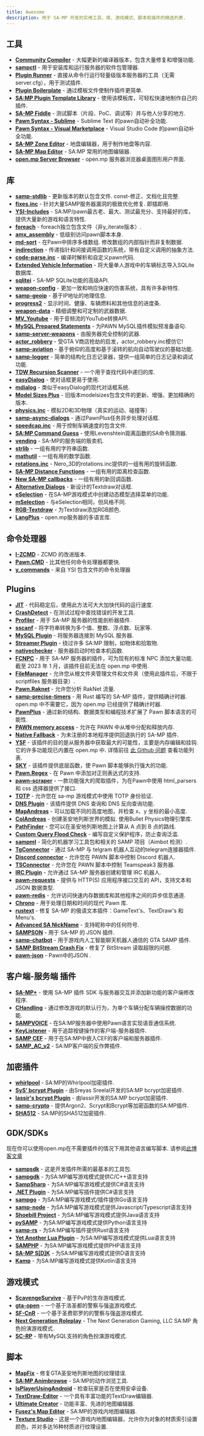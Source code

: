 ```yaml
---
title: Awesome
description: 用于 SA-MP 开发的实用工具、库、游戏模式、脚本和插件的精选列表.
---
```


## 工具

- **[Community Compiler](https://github.com/pawn-lang/compiler)** - 大幅更新的编译器版本，包含大量修复和增强功能.
- **[sampctl](https://github.com/Southclaws/sampctl)** - 用于安装库和运行服务器的软件包管理器.
- **[Plugin Runner](https://github.com/Zeex/samp-plugin-runner)** - 直接从命令行运行轻量级版本服务器的工具（无需 server.cfg），用于测试插件.
- **[Plugin Boilerplate](https://github.com/Southclaws/samp-plugin-boilerplate)** - 通过模板文件使制作插件更简单.
- **[SA:MP Plugin Template Library](https://github.com/katursis/samp-ptl)** - 使用该模板库，可轻松快速地制作自己的插件.
- **[SA-MP Fiddle](https://fiddle.sa-mp.dev)** - 测试脚本（片段、PoC、调试等）并与他人分享的地方.
- **[Pawn Syntax - Sublime](https://packagecontrol.io/packages/Pawn%20syntax)** - Sublime Text 的pawn自动补全功能.
- **[Pawn Syntax - Visual Marketplace](https://marketplace.visualstudio.com/items?itemName=southclaws.vscode-pawn)** - Visual Studio Code 的pawn自动补全功能.
- **[SA-MP Zone Editor](https://bitbucket.org/Grimrandomer/samp-zone-editor/downloads)** - 地盘编辑器，用于制作地盘等内容.
- **[SA-MP Map Editor](https://github.com/openmultiplayer/archive/raw/master/tools/Map%20Editor.zip)** - SA:MP 常用的地图编辑器.
- **[open.mp Server Browser](https://github.com/adib-yg/openmp-server-browser)** - open.mp 服务器浏览器桌面图形用户界面.

## 库

- **[samp-stdlib](https://github.com/pawn-lang/samp-stdlib)** - 更新版本的默认包含文件. const-修正、文档化且完整.
- **[fixes.inc](https://github.com/pawn-lang/sa-mp-fixes)** - 针对大量SAMP服务器漏洞的极致优化修复. 即插即用.
- **[YSI-Includes](https://github.com/pawn-lang/YSI-Includes)** - SA:MP/pawn最古老、最大、测试最充分、支持最好的库，提供大量新的游戏和语言特性.
- **[foreach](https://github.com/Open-GTO/foreach)** - foreach独立包含文件（非y_iterate版本）.
- **[amx_assembly](https://github.com/Zeex/amx_assembly)** - 低级别访问pawn脚本本身.
- **[md-sort](https://github.com/oscar-broman/md-sort)** - 在Pawn中排序多维数组. 修改数组的内部指针而非复制数据.
- **[indirection](https://github.com/Y-Less/indirection)** - 传递指针和间接调用函数的系统，带有自定义调用的抽象方法.
- **[code-parse.inc](https://github.com/Y-Less/code-parse.inc)** - 编译时解析和自定义pawn代码.
- **[Extended Vehicle Information](https://github.com/Vince0789/sa-mp-extended-vehicle-information)** - 将大量单人游戏中的车辆标志导入SQLite数据库.
- **[sqlitei](https://github.com/oscar-broman/sqlitei)** - SA-MP SQLite功能的高级API.
- **[weapon-config](https://github.com/oscar-broman/samp-weapon-config)** - 更加一致和响应快速的伤害系统，具有许多新特性.
- **[samp-geoip](https://github.com/Southclaws/SAMP-geoip)** - 基于IP地址的地理信息.
- **[progress2](https://github.com/Southclaws/progress2)** - 显示时间、健康、车辆燃料和其他信息的进度条.
- **[weapon-data](https://github.com/Southclaws/samp-weapon-data)** - 精细调整和可定制的武器数据.
- **[MV_Youtube](https://github.com/MichaelBelgium/MV_Youtube)** - 用于音频流的YouTube转换API.
- **[MySQL Prepared Statements](https://github.com/PatrickGTR/MySQL-Prepared-Statements)** - 为PAWN MySQL插件模拟预准备语句.
- **[samp-server-weapons](https://github.com/Brunoo16/samp-server-weapons)** - 由服务器完全控制的武器.
- **[actor_robbery](https://github.com/PatrickGTR/actor_robbery)** - 受GTA V商店抢劫的启发，actor_robbery.inc模仿它!
- **[samp-aviation](https://github.com/Southclaws/samp-aviation)** - 基于俯仰的高度和基于滚转的航向自动驾驶仪的基础功能.
- **[samp-logger](https://github.com/Southclaws/samp-logger)** - 简单的结构化日志记录器，提供一组简单的日志记录和调试功能.
- **[TDW Recursion Scanner](https://github.com/tdworg/samp-include-rscan)** - 一个用于查找代码中递归的库.
- **[easyDialog](https://github.com/Awsomedude/easyDialog)** - 使对话框更易于使用.
- **[mdialog](https://github.com/Open-GTO/mdialog)** - 类似于easyDialog的现代对话框系统.
- **[Model Sizes Plus](https://github.com/Crayder/Model-Sizes-Plus)** - 旧版本modelsizes包含文件的更新、增强、更加精确的版本.
- **[physics.inc](https://github.com/uPeppe/physics.inc)** - 模拟2D和3D物理（真实的运动、碰撞等）.
- **[samp-async-dialogs](https://github.com/AGraber/samp-async-dialogs)** - 通过PawnPlus任务异步处理对话框.
- **[speedcap.inc](https://github.com/openmultiplayer/archive/blob/master/includes/speedcap.inc)** - 用于控制车辆速度的包含文件.
- **[SA:MP Command Guess](https://github.com/Kirima2nd/samp-command-guess)** - 使用Levenshtein距离函数的SA命令猜测器.
- **[vending](https://github.com/wuzi/vending)** - SA-MP的服务端的贩卖机.
- **[strlib](https://github.com/oscar-broman/strlib)** - 一组有用的字符串函数.
- **[mathutil](https://github.com/ScavengeSurvive/mathutil)** - 一组有用的数学函数.
- **[rotations.inc](https://github.com/sampctl/rotations.inc)** - Nero_3D的rotations.inc提供的一组有用的旋转函数.
- **[SA-MP Distance Functions](https://github.com/Y-Less/samp-distance)** - 一组有用的距离检查函数.
- **[New SA-MP callbacks](https://github.com/emmet-jones/New-SA-MP-callbacks)** - 一组有用的新回调函数.
- **[Alternative Dialogs](https://github.com/NexiusTailer/Alternative-Dialogs)** - 新设计的Textdraw对话框.
- **[eSelection](https://github.com/TommyB123/eSelection)** - 在SA-MP游戏模式中创建动态模型选择菜单的功能.
- **[mSelection](https://github.com/alextwothousand/mSelection)** - 与eSelection相同，但风格不同.
- **[RGB-Textdraw](https://github.com/adib-yg/SAMP-RGB-Textdraw)** - 为Textdraw添加RGB颜色.
- **[LangPlus](https://github.com/mysy00/LangPlus)** - open.mp服务器的多语言库.

## 命令处理器

- **[I-ZCMD](https://github.com/YashasSamaga/I-ZCMD)** - ZCMD 的改进版本.
- **[Pawn.CMD](https://github.com/katursis/Pawn.CMD)** - 比其他任何命令处理器都要快.
- **[y_commands](https://github.com/pawn-lang/YSI-Includes/blob/5.x/YSI_Visual/y_commands.md)** - 来自 YSI 包含文件的命令处理器

## Plugins

- **[JIT](https://github.com/Zeex/samp-plugin-jit)** - 代码稳定后，使用此方法可大大加快代码的运行速度.
- **[CrashDetect](https://github.com/Zeex/samp-plugin-crashdetect)** - 在测试过程中查找错误的开发工具.
- **[Profiler](https://github.com/Zeex/samp-plugin-profiler)** - 用于 SA-MP 服务器的性能剖析器插件.
- **[sscanf](https://github.com/Y-Less/sscanf)** - 将字符串转换为多个值、整数、浮点数、玩家等.
- **[MySQL Plugin](https://github.com/pBlueG/SA-MP-MySQL)** - 将服务器连接到 MySQL 服务器.
- **[Streamer Plugin](https://github.com/samp-incognito/samp-streamer-plugin)** - 绕过许多 SA:MP 限制，如物体和拾取物.
- **[nativechecker](https://github.com/openmultiplayer/archive/raw/master/plugins/nativechecker.zip)** - 服务器启动时检查本机函数.
- **[FCNPC](https://github.com/ziggi/FCNPC)** - 用于 SA-MP 服务器的插件，可为现有的标准 NPC 添加大量功能. 截至 2023 年 1 月，该插件目前无法在 open.mp 中使用.
- **[FileManager](https://github.com/JaTochNietDan/SA-MP-FileManager)** - 允许您从根文件夹管理文件和文件夹（使用此插件后，不限于 scriptfiles 服务器目录）.
- **[Pawn.Raknet](https://github.com/katursis/Pawn.RakNet)** - 允许您分析 RakNet 流量.
- **[samp-precise-timers](https://github.com/bmisiak/samp-precise-timers)** - 用 Rust 编写的 SA-MP 插件，提供精确计时器. open.mp 中不需要它，因为 open.mp 已经提供了精确计时器.
- **[PawnPlus](https://github.com/IllidanS4/PawnPlus)** - 通过新的结构、数据类型和编程技术扩展了 Pawn 脚本语言的可能性.
- **[PAWN memory access](https://github.com/BigETI/pawn-memory)** - 允许在 PAWN 中从堆中分配和释放内存.
- **[Native Fallback](https://github.com/IllidanS4/NativeFallback)** - 为未注册的本地程序提供回退执行的 SA-MP 插件.
- **[YSF](https://github.com/IllidanS4/YSF)** - 该插件的目的是从服务器中获取最大的可能性，主要是内存编辑和挂钩. 它的许多功能现已内置在 open.mp 中. 详情前往 [此 Github 问题](https://github.com/openmultiplayer/open.mp/issues/189) 查看功能列表.
- **[SKY](https://github.com/oscar-broman/SKY)** - 该插件提供底层函数，使 Pawn 脚本能够执行强大的功能.
- **[Pawn.Regex](https://github.com/katursis/Pawn.Regex)** - 在 Pawn 中添加对正则表达式的支持.
- **[pawn-scraper](https://github.com/Sreyas-Sreelal/pawn-scraper)** - 一款功能强大的爬取插件，为在Pawn中使用 html_parsers 和 css 选择器提供了接口.
- **[TOTP](https://github.com/philip1337/samp-plugin-totp)** - 允许您在 sa-mp 游戏模式中使用 TOTP 身份验证.
- **[DNS Plugin](https://github.com/samp-incognito/samp-dns-plugin)** - 该插件提供 DNS 查询和 DNS 反向查询功能.
- **[MapAndreas](https://github.com/Southclaws/samp-plugin-mapandreas)** - 可以加载不同的高度地图，并检查 x、y 坐标的最小高度.
- **[ColAndreas](https://github.com/Pottus/ColAndreas)** - 创建圣安地列斯世界的模拟. 使用Bullet Physics物理引擎库.
- **[PathFinder](https://bitbucket.org/Pamdex/pathfinder/src/master)** - 您可以在圣安地列斯地图上计算从 A 点到 B 点的路线.
- **[Custom Query Flood Check](https://github.com/spmn/samp-custom-query-flood-check)** - 编写自定义保护程序，防止查询泛滥.
- **[sampml](https://github.com/YashasSamaga/sampml)** - 简化的机器学习工具包和相关的 SAMP 项目（Aimbot 检测）.
- **[TgConnector](https://github.com/Sreyas-Sreelal/tgconnector)** - 通过 SA-MP 与 telgram 机器人互动的telegram连接器插件.
- **[Discord connector](https://github.com/maddinat0r/samp-discord-connector)** - 允许您在 PAWN 脚本中控制 Discord 机器人.
- **[TSConnector](https://github.com/maddinat0r/samp-tsconnector)** - 允许您在 PAWN 脚本中控制 Teamspeak3 服务器.
- **[IRC Plugin](https://github.com/samp-incognito/samp-irc-plugin)** - 允许通过 SA-MP 服务器创建和管理 IRC 机器人.
- **[pawn-requests](https://github.com/Southclaws/pawn-requests)** - 提供与 HTTP(S) 应用程序接口交互的 API，支持文本和 JSON 数据类型.
- **[pawn-redis](https://github.com/Southclaws/pawn-redis)** - 允许访问快速内存数据库和其他程序之间的异步信息通道.
- **[Chrono](https://github.com/Southclaws/pawn-chrono)** - 用于处理日期和时间的现代 Pawn 库.
- **[rustext](https://github.com/ziggi/rustext)** - 修复 SA-MP 的俄语文本插件：GameText's、TextDraw's 和 Menu's.
- **[Advanced SA NickName](https://github.com/KrYpToDeN/Advanced-SA-NickName)** - 支持昵称中的任何符号.
- **[SAMPSON](https://github.com/Hual/SAMPSON)** - 用于 SA-MP 的 JSON 插件.
- **[samp-chatbot](https://github.com/SimoSbara/samp-chatbot)** - 用于游戏内人工智能聊天机器人通信的 GTA SAMP 插件.
- **[SAMP BitStream Crash Fix](https://github.com/AmyrAhmady/samp-bscrashfix)** - 修复了 BitStream 读取超限的问题.
- **[pawn-json](https://github.com/Southclaws/pawn-json)** - Pawn中的JSON .

## 客户端-服务端 插件

- **[SA-MP+](https://github.com/Hual/SA-MP-Plus)** - 使用 SA-MP 插件 SDK 与服务器交互并添加新功能的客户端修改程序.
- **[CHandling](https://github.com/dotSILENT/chandling)** - 通过修改游戏的默认行为，为单个车辆分配车辆操控数据的功能.
- **[SAMPVOICE](https://github.com/CyberMor/sampvoice)** - 在SA:MP服务器中使用Pawn语言实现语音通信系统.
- **[KeyListener](https://github.com/CyberMor/keylistener)** - 用于追踪按键操作的客户端-服务器插件.
- **[SAMP CEF](https://github.com/ZOTTCE/samp-cef)** - 用于在SA:MP中嵌入CEF的客户端和服务器插件.
- **[SAMP_AC_v2](https://github.com/Whitetigerswt/SAMP_AC_v2)** -  SA:MP客户端的反作弊插件.

## 加密插件

- **[whirlpool](https://github.com/Southclaws/samp-whirlpool)** - SA:MP的Whirlpool加密插件.
- **[SyS' bcrypt Plugin](https://github.com/Sreyas-Sreelal/samp-bcrypt)** - 由Sreyas Sreelal开发的SA:MP bcrypt加密插件.
- **[lassir's bcrypt Plugin](https://github.com/lassir/bcrypt-samp)** - 由lassir开发的SA:MP bcrypt加密插件.
- **[samp-crypto](https://github.com/alextwothousand/samp-crypto)** - 提供Argon2、Scrypt和Bcrypt等加密函数的SA:MP插件.
- **[SHA512](https://github.com/openmultiplayer/archive/raw/master/plugins/SHA512.zip)** - SA:MP的SHA512加密插件.

## GDK/SDKs

现在你可以使用open.mp在不需要插件的情况下用其他语言编写脚本. 请参阅[此博客文章](https://www.open.mp/blog/release-candidate-1)

- **[sampsdk](https://github.com/Zeex/samp-plugin-sdk)** - 这是开发插件所需的最基本的工具包.
- **[sampgdk](https://github.com/Zeex/sampgdk)** - 为SA:MP编写游戏模式提供C/C++语言支持
- **[SampSharp](https://github.com/ikkentim/SampSharp)** - 为SA:MP编写游戏模式提供C#语言支持
- **[.NET Plugin](https://github.com/Seregamil/.NET-plugin)** - 为SA:MP编写插件提供C#语言支持
- **[sampgo](https://github.com/sampgo/sampgo)** - 为SA:MP编写游戏模式/插件提供Go语言支持
- **[samp-node](https://github.com/AmyrAhmady/samp-node)** - 为SA:MP编写游戏模式提供Javascript/Typescript语言支持
- **[Shoebill Project](https://github.com/Shoebill/ShoebillPlugin)** - 为SA:MP编写游戏模式提供Java语言支持
- **[pySAMP](https://github.com/habecker/PySAMP)** - 为SA:MP编写游戏模式提供Python语言支持
- **[samp-rs](https://github.com/ZOTTCE/samp-rs)** - 为SA:MP编写插件提供Rust语言支持
- **[Yet Another Lua Plugin](https://github.com/IllidanS4/YALP)** - 为SA:MP编写游戏模式提供Lua语言支持
- **[SAMPHP](https://github.com/Lapayo/SAMPHP)** - 为SA:MP编写游戏模式提供PHP语言支持
- **[SA-MP S[D]K](https://github.com/Hual/SA-MP-S-D-K)** - 为SA:MP编写游戏模式提供D语言支持
- **[Kamp](https://github.com/Double-O-Seven/kamp)** - 为SA:MP编写游戏模式提供Kotlin语言支持

## 游戏模式

- **[ScavengeSurvive](https://github.com/Southclaws/ScavengeSurvive)** - 基于PvP的生存游戏模式.
- **[gta-open](https://github.com/PatrickGTR/gta-open)** - 一个基于洛圣都的警察与强盗游戏模式.
- **[SF-CnR](https://github.com/zeelorenc/sf-cnr)** - 一个基于圣费耶罗的的警察与强盗游戏模式.
- **[Next Generation Roleplay](https://github.com/NextGenerationGamingLLC/SA-MP-Development)** - The Next Generation Gaming, LLC SA:MP 角色扮演游戏模式.
- **[SC-RP](https://github.com/seanny/SC-RP)** - 带有MySQL支持的角色扮演游戏模式.

## 脚本

- **[MapFix](https://github.com/NexiusTailer/MapFix)** - 修复GTA圣安地列斯地图的纹理错误.
- **[SA:MP Animbrowse](https://github.com/Southclaws/samp-animbrowse)** - SA:MP的动作浏览工具.
- **[IsPlayerUsingAndroid](https://github.com/Fairuz-Afdhal/IsPlayerUsingAndroid)** - 检查玩家是否在使用安卓设备.
- **[TextDraw-Editor](https://github.com/Nickk888SAMP/TextDraw-Editor)** - 一个具有丰富功能的TextDraw编辑器.
- **[Ultimate Creator](https://github.com/NexiusTailer/Ultimate-Creator)** - 功能丰富、先进的地图编辑器.
- **[Fusez's Map Editor](https://github.com/fusez/Map-Editor-V3)** - SA:MP的游戏内地图编辑器.
- **[Texture Studio](https://github.com/Pottus/Texture-Studio)** - 这是一个游戏内地图编辑器，允许你为对象的材质索引设置颜色，并对多达16种材质进行纹理设置.
